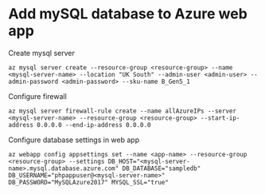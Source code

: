 # Add mySQL database to Azure web app

Create mysql server
```
az mysql server create --resource-group <resource-group> --name <mysql-server-name> --location "UK South" --admin-user <admin-user> --admin-password <admin-password> --sku-name B_Gen5_1
```

Configure firewall
```
az mysql server firewall-rule create --name allAzureIPs --server <mysql-server-name> --resource-group <resource-group> --start-ip-address 0.0.0.0 --end-ip-address 0.0.0.0
```

Configure database settings in web app
```
az webapp config appsettings set --name <app-name> --resource-group <resource-group> --settings DB_HOST="<mysql-server-name>.mysql.database.azure.com" DB_DATABASE="sampledb" DB_USERNAME="phpappuser@<mysql-server-name>" DB_PASSWORD="MySQLAzure2017" MYSQL_SSL="true"
```